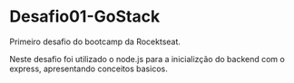 # Desafio01-GoStack
Primeiro desafio do bootcamp da Rocektseat. 

Neste desafio foi utilizado o node.js para a inicializção
do backend com o express, apresentando conceitos basicos.



